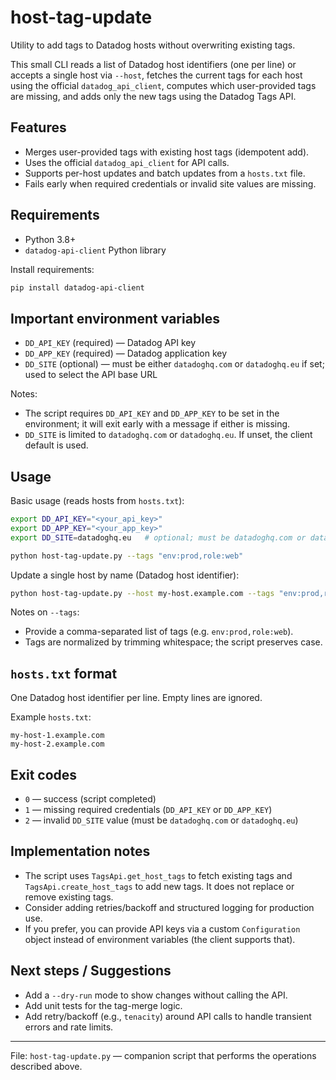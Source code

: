 # host-tag-update

Utility to add tags to Datadog hosts without overwriting existing tags.

This small CLI reads a list of Datadog host identifiers (one per line) or accepts a single host via `--host`, fetches the current tags for each host using the official `datadog_api_client`, computes which user-provided tags are missing, and adds only the new tags using the Datadog Tags API.

## Features

- Merges user-provided tags with existing host tags (idempotent add).
- Uses the official `datadog_api_client` for API calls.
- Supports per-host updates and batch updates from a `hosts.txt` file.
- Fails early when required credentials or invalid site values are missing.

## Requirements

- Python 3.8+
- `datadog-api-client` Python library

Install requirements:

```bash
pip install datadog-api-client
```

## Important environment variables

- `DD_API_KEY` (required) — Datadog API key
- `DD_APP_KEY` (required) — Datadog application key
- `DD_SITE` (optional) — must be either `datadoghq.com` or `datadoghq.eu` if set; used to select the API base URL

Notes:
- The script requires `DD_API_KEY` and `DD_APP_KEY` to be set in the environment; it will exit early with a message if either is missing.
- `DD_SITE` is limited to `datadoghq.com` or `datadoghq.eu`. If unset, the client default is used.

## Usage

Basic usage (reads hosts from `hosts.txt`):

```bash
export DD_API_KEY="<your_api_key>"
export DD_APP_KEY="<your_app_key>"
export DD_SITE=datadoghq.eu   # optional; must be datadoghq.com or datadoghq.eu

python host-tag-update.py --tags "env:prod,role:web"
```

Update a single host by name (Datadog host identifier):

```bash
python host-tag-update.py --host my-host.example.com --tags "env:prod,role:web"
```

Notes on `--tags`:
- Provide a comma-separated list of tags (e.g. `env:prod,role:web`).
- Tags are normalized by trimming whitespace; the script preserves case.

## `hosts.txt` format

One Datadog host identifier per line. Empty lines are ignored.

Example `hosts.txt`:

```
my-host-1.example.com
my-host-2.example.com
```

## Exit codes

- `0` — success (script completed)
- `1` — missing required credentials (`DD_API_KEY` or `DD_APP_KEY`)
- `2` — invalid `DD_SITE` value (must be `datadoghq.com` or `datadoghq.eu`)

## Implementation notes

- The script uses `TagsApi.get_host_tags` to fetch existing tags and `TagsApi.create_host_tags` to add new tags. It does not replace or remove existing tags.
- Consider adding retries/backoff and structured logging for production use.
- If you prefer, you can provide API keys via a custom `Configuration` object instead of environment variables (the client supports that).

## Next steps / Suggestions

- Add a `--dry-run` mode to show changes without calling the API.
- Add unit tests for the tag-merge logic.
- Add retry/backoff (e.g., `tenacity`) around API calls to handle transient errors and rate limits.

---

File: `host-tag-update.py` — companion script that performs the operations described above.
